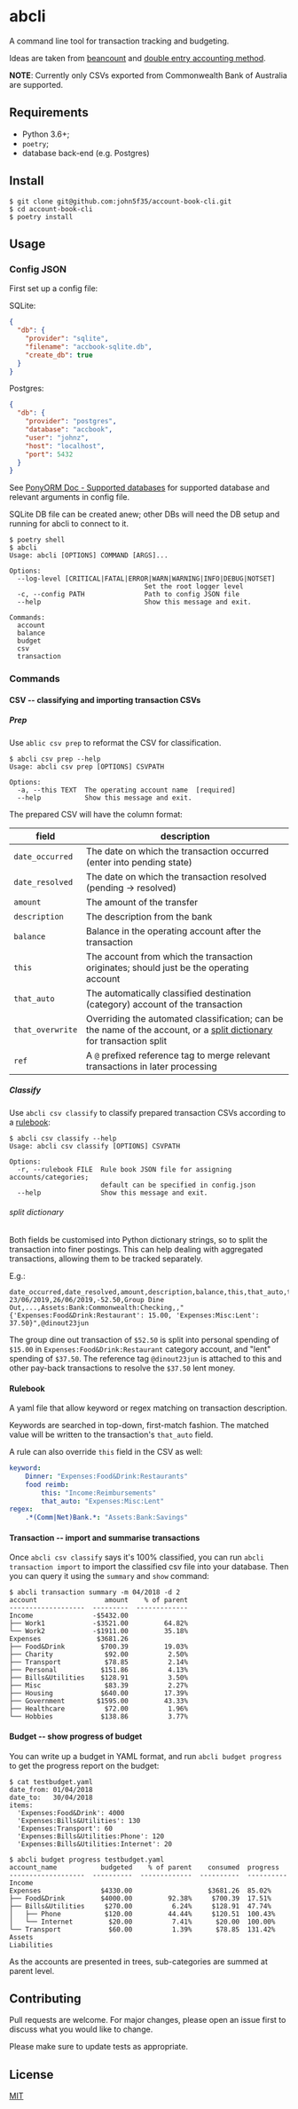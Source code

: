 # abcli
A command line tool for transaction tracking and budgeting.

Ideas are taken from [beancount](http://furius.ca/beancount/)
and [double entry accounting method](https://docs.google.com/document/d/100tGcA4blh6KSXPRGCZpUlyxaRUwFHEvnz_k9DyZFn4/edit).

**NOTE**: Currently only CSVs exported from Commonwealth Bank of Australia are supported.

## Requirements

- Python 3.6+;
- `poetry`;
- database back-end (e.g. Postgres)

## Install

```
$ git clone git@github.com:john5f35/account-book-cli.git
$ cd account-book-cli
$ poetry install
```

## Usage
### Config JSON
First set up a config file:

SQLite:
```json
{
  "db": {
    "provider": "sqlite",
    "filename": "accbook-sqlite.db",
    "create_db": true
  }
}
```

Postgres:
```json
{
  "db": {
    "provider": "postgres",
    "database": "accbook",
    "user": "johnz",
    "host": "localhost",
    "port": 5432
  }
}
```

See [PonyORM Doc - Supported databases](https://docs.ponyorm.org/api_reference.html#supported-databases)
for supported database and relevant arguments in config file.

SQLite DB file can be created anew; other DBs will need the DB setup and running for abcli to connect to it.

```
$ poetry shell
$ abcli
Usage: abcli [OPTIONS] COMMAND [ARGS]...

Options:
  --log-level [CRITICAL|FATAL|ERROR|WARN|WARNING|INFO|DEBUG|NOTSET]
                                  Set the root logger level
  -c, --config PATH               Path to config JSON file
  --help                          Show this message and exit.

Commands:
  account
  balance
  budget
  csv
  transaction
```
### Commands

#### CSV -- classifying and importing transaction CSVs
##### Prep
Use `ablic csv prep` to reformat the CSV for classification.

```
$ abcli csv prep --help
Usage: abcli csv prep [OPTIONS] CSVPATH

Options:
  -a, --this TEXT  The operating account name  [required]
  --help           Show this message and exit.
```
The prepared CSV will have the column format:

|      field       |                                                                description                                                                |
| ---------------- | ----------------------------------------------------------------------------------------------------------------------------------------- |
| `date_occurred`  | The date on which the transaction occurred (enter into pending state)                                                                     |
| `date_resolved`  | The date on which the transaction resolved (pending -> resolved)                                                                          |
| `amount`         | The amount of the transfer                                                                                                                |
| `description`    | The description from the bank                                                                                                             |
| `balance`        | Balance in the operating account after the transaction                                                                                    |
| `this`           | The account from which the transaction originates; should just be the operating account                                                   |
| `that_auto`      | The automatically classified destination (category) account of the transaction                                                            |
| `that_overwrite` | Overriding the automated classification; can be the name of the account, or a [split dictionary](#split-dictionary) for transaction split |
| `ref`            | A `@` prefixed reference tag to merge relevant transactions in later processing                                                           |

##### Classify
Use `abcli csv classify` to classify prepared transaction CSVs according to a [rulebook](#rulebook):
```
$ abcli csv classify --help
Usage: abcli csv classify [OPTIONS] CSVPATH

Options:
  -r, --rulebook FILE  Rule book JSON file for assigning accounts/categories;
                       default can be specified in config.json
  --help               Show this message and exit.
```
###### split dictionary

Both fields be customised into Python dictionary strings, so to split the transaction into finer postings.
This can help dealing with aggregated transactions, allowing them to be tracked separately.

E.g.:
```csv
date_occurred,date_resolved,amount,description,balance,this,that_auto,that_overwrite,ref
23/06/2019,26/06/2019,-52.50,Group Dine Out,...,Assets:Bank:Commonwealth:Checking,,"{'Expenses:Food&Drink:Restaurant': 15.00, 'Expenses:Misc:Lent': 37.50}",@dinout23jun
```

The group dine out transaction of `$52.50` is split into personal spending of `$15.00` in `Expenses:Food&Drink:Restaurant` category account, and "lent" spending of `$37.50`.
The reference tag `@dinout23jun` is attached to this and other pay-back transactions to resolve the `$37.50` lent money.

#### Rulebook
A yaml file that allow keyword or regex matching on transaction description.

Keywords are searched in top-down, first-match fashion.
The matched value will be written to the transaction's `that_auto` field.

A rule can also override `this` field in the CSV as well:
```yaml
keyword:
    Dinner: "Expenses:Food&Drink:Restaurants"
    food reimb:
        this: "Income:Reimbursements"
        that_auto: "Expenses:Misc:Lent"
regex:
    .*(Comm|Net)Bank.*: "Assets:Bank:Savings"
```

#### Transaction -- import and summarise transactions

Once `abcli csv classify` says it's 100% classified, you can run `abcli transaction import` to import the classified csv file into your database.
Then you can query it using the `summary` and `show` command:

```
$ abcli transaction summary -m 04/2018 -d 2
account                 amount    % of parent
-------------------  ---------  -------------
Income               -$5432.00
├── Work1            -$3521.00         64.82%
└── Work2            -$1911.00         35.18%
Expenses              $3681.26
├── Food&Drink         $700.39         19.03%
├── Charity             $92.00          2.50%
├── Transport           $78.85          2.14%
├── Personal           $151.86          4.13%
├── Bills&Utilities    $128.91          3.50%
├── Misc                $83.39          2.27%
├── Housing            $640.00         17.39%
├── Government        $1595.00         43.33%
├── Healthcare          $72.00          1.96%
└── Hobbies            $138.86          3.77%
```

#### Budget -- show progress of budget

You can write up a budget in YAML format, and run `abcli budget progress` to get the progress report on the budget:
```
$ cat testbudget.yaml
date_from: 01/04/2018
date_to:   30/04/2018
items:
  'Expenses:Food&Drink': 4000
  'Expenses:Bills&Utilities': 130
  'Expenses:Transport': 60
  'Expenses:Bills&Utilities:Phone': 120
  'Expenses:Bills&Utilities:Internet': 20

$ abcli budget progress testbudget.yaml
account_name           budgeted    % of parent    consumed  progress
-------------------  ----------  -------------  ----------  ----------
Income
Expenses               $4330.00                   $3681.26  85.02%
├── Food&Drink         $4000.00         92.38%     $700.39  17.51%
├── Bills&Utilities     $270.00          6.24%     $128.91  47.74%
│   ├── Phone           $120.00         44.44%     $120.51  100.43%
│   └── Internet         $20.00          7.41%      $20.00  100.00%
└── Transport            $60.00          1.39%      $78.85  131.42%
Assets
Liabilities
```

As the accounts are presented in trees, sub-categories are summed at parent level.

## Contributing
Pull requests are welcome. For major changes, please open an issue first to discuss what you would like to change.

Please make sure to update tests as appropriate.

## License
[MIT](https://choosealicense.com/licenses/mit/)